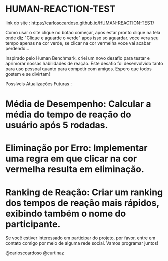# HUMAN-REACTION-TEST

link do site : https://carlosccardoso.github.io/HUMAN-REACTION-TEST/

Como usar o site clique no botao começar, apos estar pronto clique na tela onde diz "Clique e aguarde o verde" apos isso so aguardar.
voce vera seu tempo apenas na cor verde, se clicar na cor vermelha voce vai acabar perdendo...

Inspirado pelo Human Benchmark, criei um novo desafio para testar e aprimorar nossas habilidades de reação. Este desafio foi desenvolvido tanto para uso pessoal quanto para competir com amigos. Espero que todos gostem e se divirtam!

Possíveis Atualizações Futuras :

# Média de Desempenho: Calcular a média do tempo de reação do usuário após 5 rodadas.
# Eliminação por Erro: Implementar uma regra em que clicar na cor vermelha resulta em eliminação.
# Ranking de Reação: Criar um ranking dos tempos de reação mais rápidos, exibindo também o nome do participante.

Se você estiver interessado em participar do projeto, por favor, entre em contato comigo por meio de alguma rede social. Vamos programar juntos!

@carlosccardoso
@curtinaz
